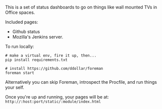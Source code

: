 This is a set of status dashboards to go on things like wall mounted TVs in
Office spaces.

Included pages:

* Github status
* Mozilla's Jenkins server.

To run locally:
```
# make a virtual env, fire it up, then...
pip install requirements.txt

# install https://github.com/ddollar/foreman
foreman start
```

Alternatively you can skip Foreman, introspect the Procfile, and run things your self.

Once you're up and running, your pages will be at:
`http://:host:port/static/:module/index.html`
